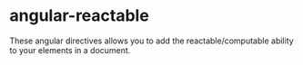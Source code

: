 angular-reactable
=================

These angular directives allows you to add the reactable/computable ability to your elements in a document.
